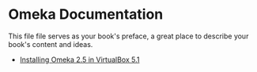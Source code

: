# Omeka Documentation

This file file serves as your book's preface, a great place to describe your book's content and ideas.



* [Installing Omeka 2.5 in VirtualBox 5.1](chapter1.md)




